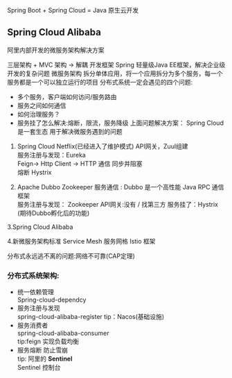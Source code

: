 Spring Boot + Spring Cloud = Java 原生云开发

## Spring Cloud Alibaba 
阿里内部开发的微服务架构解决方案

三层架构 + MVC 
    架构 -> 解耦
开发框架
  Spring 轻量级Java EE框架，解决企业级开发的复杂问题
微服务架构 
   拆分单体应用，将一个应用拆分为多个服务，每一个服务都是一个可以独立运行的项目
   分布式系统一定会遇见的四个问题:
   + 多个服务，客户端如何访问/服务路由
   + 服务之间如何通信
   + 如何治理服务？
   + 服务挂了怎么解决:熔断，限流，服务降级
上面问题解决方案：
Spring Cloud 是一套生态 用于解决微服务遇到的问题

1. Spring Cloud Netflix(已经进入了维护模式)
API网关，Zuul组建   
服务注册与发现：Eureka   
Feign-> Http Client -> HTTP 通信 同步并阻塞    
熔断 Hystrix

2. Apache Dubbo Zookeeper
服务通信 : Dubbo 是一个高性能 Java RPC 通信框架   
服务注册与发现： Zookeeper 
API网关:没有 / 找第三方
服务挂了：Hystrix
(期待Dubbo孵化后的功能)

3.Spring Cloud Alibaba


4.新微服务架构标准 
Service Mesh 服务网格
Istio 框架

分布式永远逃不离的问题:网络不可靠(CAP定理)

### 分布式系统架构:
+ 统一依赖管理  
Spring-cloud-dependcy 
+ 服务注册与发现  
spring-cloud-alibaba-register
tip：Nacos(基础设施)
+ 服务消费者  
spring-cloud-alibaba-consumer  
tip:feign
实现负载均衡
+ 服务熔断 防止雪崩  
tip: 阿里的 **Sentinel**  
Sentinel 控制台
